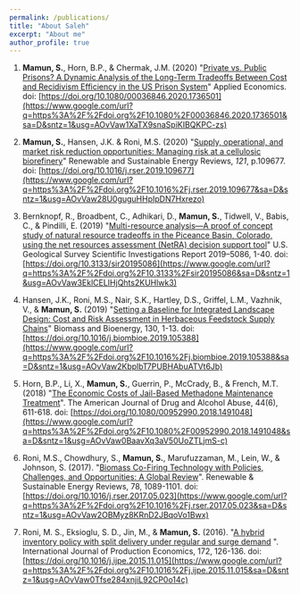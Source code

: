 ```yaml
---
permalink: /publications/
title: "About Saleh"
excerpt: "About me"
author_profile: true
---
```

1.  **Mamun, S.**, Horn, B.P., & Chermak, J.M. (2020) "[Private vs. Public Prisons? A Dynamic Analysis of the Long-Term Tradeoffs Between Cost and Recidivism Efficiency in the US Prison System](https://www.google.com/url?q=https%3A%2F%2Fdoi.org%2F10.1080%2F00036846.2020.1736501&sa=D&sntz=1&usg=AOvVaw1XaTX9snaSpiKIBQKPC-zs)" Applied Economics. doi: [https://doi.org/10.1080/00036846.2020.1736501](https://www.google.com/url?q=https%3A%2F%2Fdoi.org%2F10.1080%2F00036846.2020.1736501&sa=D&sntz=1&usg=AOvVaw1XaTX9snaSpiKIBQKPC-zs)
    
2.  **Mamun, S.**, Hansen, J.K. & Roni, M.S. (2020) "[Supply, operational, and market risk reduction opportunities: Managing risk at a cellulosic biorefinery](https://www.google.com/url?q=https%3A%2F%2Fdoi.org%2F10.1016%2Fj.rser.2019.109677&sa=D&sntz=1&usg=AOvVaw28U0guguHHpIpDN7Hxrezo)" Renewable and Sustainable Energy Reviews, _121_, p.109677. doi: [https://doi.org/10.1016/j.rser.2019.109677](https://www.google.com/url?q=https%3A%2F%2Fdoi.org%2F10.1016%2Fj.rser.2019.109677&sa=D&sntz=1&usg=AOvVaw28U0guguHHpIpDN7Hxrezo)
    
3.  Bernknopf, R., Broadbent, C., Adhikari, D., **Mamun, S.**, Tidwell, V., Babis, C., & Pindilli, E. (2019) "[Multi-resource analysis—A proof of concept study of natural resource tradeoffs in the Piceance Basin, Colorado, using the net resources assessment (NetRA) decision support tool](https://www.google.com/url?q=https%3A%2F%2Fdoi.org%2F10.3133%2Fsir20195086&sa=D&sntz=1&usg=AOvVaw3EklCELIHjQhts2KUHlwk3)" U.S. Geological Survey Scientific Investigations Report 2019–5086, 1-40. doi: [https://doi.org/10.3133/sir20195086](https://www.google.com/url?q=https%3A%2F%2Fdoi.org%2F10.3133%2Fsir20195086&sa=D&sntz=1&usg=AOvVaw3EklCELIHjQhts2KUHlwk3)
    
4.  Hansen, J.K., Roni, M.S., Nair, S.K., Hartley, D.S., Griffel, L.M., Vazhnik, V., & **Mamun, S.** (2019) "[Setting a Baseline for Integrated Landscape Design: Cost and Risk Assessment in Herbaceous Feedstock Supply Chains](https://www.google.com/url?q=https%3A%2F%2Fdoi.org%2F10.1016%2Fj.biombioe.2019.105388&sa=D&sntz=1&usg=AOvVaw2KbplbT7PUBHAbuATVt6Jb)" Biomass and Bioenergy, 130, 1-13. doi: [https://doi.org/10.1016/j.biombioe.2019.105388](https://www.google.com/url?q=https%3A%2F%2Fdoi.org%2F10.1016%2Fj.biombioe.2019.105388&sa=D&sntz=1&usg=AOvVaw2KbplbT7PUBHAbuATVt6Jb)
    
5.  Horn, B.P., Li, X., **Mamun, S.**, Guerrin, P., McCrady, B., & French, M.T. (2018) "[The Economic Costs of Jail-Based Methadone Maintenance Treatment](https://www.google.com/url?q=https%3A%2F%2Fwww.tandfonline.com%2Fdoi%2Ffull%2F10.1080%2F00952990.2018.1491048&sa=D&sntz=1&usg=AOvVaw2hUJWwRTIkK-kK4V7ZdC4z)". The American Journal of Drug and Alcohol Abuse, 44(6), 611-618. doi: [https://doi.org/10.1080/00952990.2018.1491048](https://www.google.com/url?q=https%3A%2F%2Fdoi.org%2F10.1080%2F00952990.2018.1491048&sa=D&sntz=1&usg=AOvVaw0BaavXq3aV50UoZTLjmS-c)
    
6.  Roni, M.S., Chowdhury, S., **Mamun, S.**, Marufuzzaman, M., Lein, W., & Johnson, S. (2017). "[Biomass Co-Firing Technology with Policies, Challenges, and Opportunities: A Global Review](https://www.google.com/url?q=https%3A%2F%2Fwww.sciencedirect.com%2Fscience%2Farticle%2Fpii%2FS1364032117306615&sa=D&sntz=1&usg=AOvVaw1dvYXsDPI9AS-4gqDy3WHx)". Renewable & Sustainable Energy Reviews, 78, 1089-1101. doi: [https://doi.org/10.1016/j.rser.2017.05.023](https://www.google.com/url?q=https%3A%2F%2Fdoi.org%2F10.1016%2Fj.rser.2017.05.023&sa=D&sntz=1&usg=AOvVaw2OBMyz8KRnD2JBqoVo1Bwx)
    
7.  Roni, M. S., Eksioglu, S. D., Jin, M., & **Mamun, S.** (2016). "[A hybrid inventory policy with split delivery under regular and surge demand](https://www.google.com/url?q=https%3A%2F%2Fwww.sciencedirect.com%2Fscience%2Farticle%2Fpii%2FS0925527315005149&sa=D&sntz=1&usg=AOvVaw0_Rwee_4Y-nlzeM4ySZF-K) ". International Journal of Production Economics, 172, 126-136. doi: [https://doi.org/10.1016/j.ijpe.2015.11.015](https://www.google.com/url?q=https%3A%2F%2Fdoi.org%2F10.1016%2Fj.ijpe.2015.11.015&sa=D&sntz=1&usg=AOvVaw0Tfse284xnjiL92CP0o14c)
